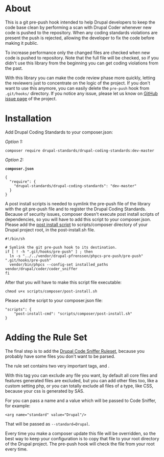 About
=====

This is a git pre-push hook intended to help Drupal developers to keep the code
base clean by performing a scan with Drupal Coder whenever new code is pushed to
the repository. When any coding standards violations are present the push is 
rejected, allowing the developer to fix the code before making it public.

To increase performance only the changed files are checked when new code is
pushed to repository. Note that the full file will be checked, so if you didn't
use this library from the beginning you can get coding violations from the past.

With this library you can make the code review phase more quickly, letting the 
reviewers just to concentrate on the logic of the project. If you don't want to
use this anymore, you can easily delete the `pre-push` hook from `.git/hooks/` 
directory. If you notice any issue, please let us know on [GitHub issue page](https://github.com/danielpopdan/drupal-coding-standards/issues)
of the project.


Installation
=====

Add Drupal Coding Standards to your composer.json:

*Option 1:* 

```
composer require drupal-standards/drupal-coding-standards:dev-master
```

*Option 2:*

**`composer.json`**

```
{
  "require": {
    "drupal-standards/drupal-coding-standards": "dev-master"
  }
}
```

A post install scripts is needed to symlink the pre-push file of the 
library with the git pre-push file and to register the Drupal Coding Standards.
Because of security issues, composer doesn't execute post install scripts of 
dependencies, so you will have to add this script to your composer.json. Please 
add the [post install script](https://github.com/danielpopdan/drupal-coding-standards/blob/master/scripts/composer/post-install.sh)
to scripts/composer directory of your Drupal project root, in the
post-install.sh file. 

```
#!/bin/sh

# Symlink the git pre-push hook to its destination.
if [ ! -h ".git/hooks/pre-push" ] ; then
  ln -s "../../vendor/drupal-pfrenssen/phpcs-pre-push/pre-push" ".git/hooks/pre-push"
  vendor/bin/phpcs --config-set installed_paths vendor/drupal/coder/coder_sniffer
fi
```

After that you will have to make this script file executable:

```
chmod u+x scripts/composer/post-install.sh
```

Please add the script to your composer.json file:
 
```
"scripts": {
    "post-install-cmd": "scripts/composer/post-install.sh"
}
```

Adding the Rule Set
=====

The final step is to add the [Drupal Code Sniffer Ruleset](https://github.com/danielpopdan/drupal-coding-standards/blob/master/drupalcs.xml),
because you probably have some files you don't want to be parsed.

The rule set contains two very important tags, <exclude-pattern> and <arg>.

*<exclude-pattern>*
With this tag you can exclude any file you want, by default all core files and 
features generated files are excluded, but you can add other files too, like a 
custom setting php, or you can totally exclude all files of a type, like CSS,
because your css is generated by SAS. 

*<arg>*
For <arg> you can pass a name and a value which will be passed to Code Sniffer, 
for example: 

```
<arg name="standard" value="Drupal"/>
```

That will be passed as `--standard=Drupal`. 

Every time you make a composer update this file will be overridden, so the best 
way to keep your configuration is to copy that file to your root directory of 
the Drupal project. The pre-push hook will check the file from your root every
time.


